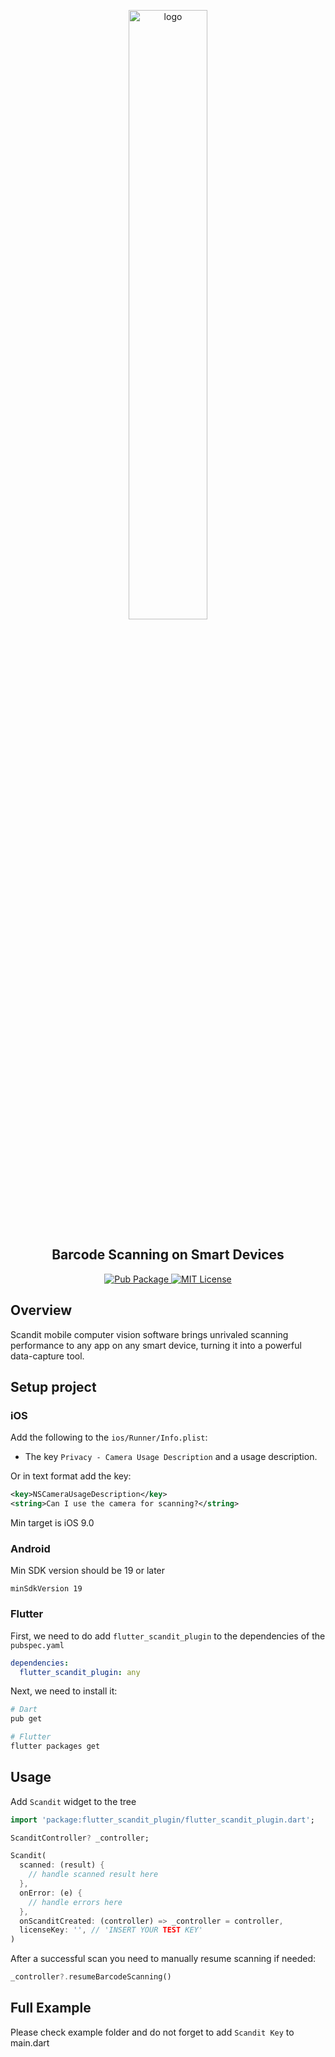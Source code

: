 <p align="center">
    <img src="https://github.com/fryette/flutter_scandit/blob/master/assets/scandit_logo.png" width="50%" alt="logo" />
  <h2 align="center">
    Barcode Scanning on Smart Devices
  </h2>
  <p align="center">
  <a align="center" href="https://pub.dev/packages/flutter_scandit_plugin">
    <img alt="Pub Package" src="https://img.shields.io/pub/v/scandit.svg">
  </a>
  <a href="https://opensource.org/licenses/MIT">
    <img alt="MIT License" src="https://img.shields.io/badge/License-MIT-blue.svg">
  </a>
  </p>
</p>

## Overview

Scandit mobile computer vision software brings unrivaled scanning performance to any app on any smart device, turning it into a powerful data-capture tool.

## Setup project

### iOS

Add the following to the `ios/Runner/Info.plist`:

* The key `Privacy - Camera Usage Description` and a usage description.

Or in text format add the key:

```xml
<key>NSCameraUsageDescription</key>
<string>Can I use the camera for scanning?</string>
```
Min target is iOS 9.0


### Android

Min SDK version should be 19 or later

```
minSdkVersion 19
```

### Flutter

First, we need to do add `flutter_scandit_plugin` to the dependencies of the `pubspec.yaml`

```yaml
dependencies:
  flutter_scandit_plugin: any
```

Next, we need to install it:

```sh
# Dart
pub get

# Flutter
flutter packages get
```

## Usage

Add `Scandit` widget to the tree

```dart
import 'package:flutter_scandit_plugin/flutter_scandit_plugin.dart';

ScanditController? _controller;

Scandit(
  scanned: (result) {
    // handle scanned result here
  },
  onError: (e) {
    // handle errors here
  },
  onScanditCreated: (controller) => _controller = controller,
  licenseKey: '', // 'INSERT YOUR TEST KEY'
)

```

After a successful scan you need to manually resume scanning if needed:

```dart
_controller?.resumeBarcodeScanning()
```

## Full Example
Please check example folder and do not forget to add `Scandit Key` to main.dart
